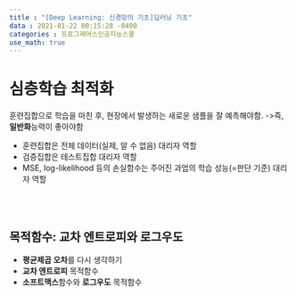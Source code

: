 ```yaml
---
title : "[Deep Learning: 신경망의 기초]딥러닝 기초"
data : 2021-01-22 00:15:28 -0400
categories : 프로그래머스인공지능스쿨
use_math: true
---
```

# 심층학습 최적화
훈련집합으로 학습을 마친 후, 현장에서 발생하는 새로운 샘플을 잘 예측해야함. ->즉, **일반화**능력이 좋아야함
- 훈련집합은 전체 데이터(실제, 알 수 없음) 대리자 역할
- 검증집합은 테스트집합 대리자 역할
- MSE, log-likelihood 등의 손실함수는 주어진 과업의 학습 성능(=판단 기준) 대리자 역할
<br>
<br>

## 목적함수: 교차 엔트로피와 로그우도
- **평균제곱 오차**를 다시 생각하기
- **교차 엔트로피** 목적함수
- **소프트맥스**함수와 **로그우도** 목적함수
